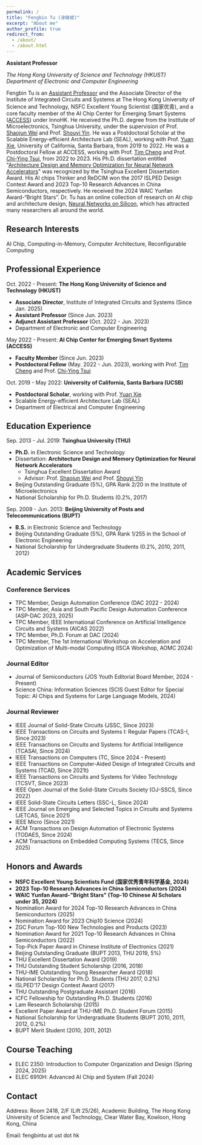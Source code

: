 ```yaml
---
permalink: /
title: "Fengbin Tu (涂锋斌)"
excerpt: "About me"
author_profile: true
redirect_from: 
  - /about/
  - /about.html
---
```


**Assistant Professor**

*The Hong Kong University of Science and Technology (HKUST)*    
*Department of Electronic and Computer Engineering*

Fengbin Tu is an [Assistant Professor](https://facultyprofiles.hkust.edu.hk/profiles.php?profile=fengbin-tu-fengbintu) and the Associate Director of the Institute of Integrated Circuits and Systems at The Hong Kong University of Science and Technology, NSFC Excellent Young Scientist (国家优青), and a core faculty member of the AI Chip Center for Emerging Smart Systems ([ACCESS](https://inno-access.hk)) under InnoHK. He received the Ph.D. degree from the Institute of Microelectronics, Tsinghua University, under the supervision of Prof. [Shaojun Wei](https://www.ime.tsinghua.edu.cn/info/1015/1151.htm) and Prof. [Shouyi Yin](https://www.ime.tsinghua.edu.cn/info/1015/1018.htm). He was a Postdoctoral Scholar at the Scalable Energy-efficient Architecture Lab (SEAL), working with Prof. [Yuan Xie](https://ece.hkust.edu.hk/yuanxie), University of California, Santa Barbara, from 2019 to 2022. He was a Postdoctoral Fellow at ACCESS, working with Prof. [Tim Cheng](https://seng.hkust.edu.hk/about/people/faculty/tim-kwang-ting-cheng) and Prof. [Chi-Ying Tsui](https://seng.hkust.edu.hk/about/people/faculty/chi-ying-tsui), from 2022 to 2023. His Ph.D. dissertation entitled "[Architecture Design and Memory Optimization for Neural Network Accelerators](https://kns.cnki.net/kcms/detail/detail.aspx?dbcode=CDFD&dbname=CDFDLAST2021&filename=1020828815.nh&uniplatform=NZKPT&v=bdVUOsJf2lwjfXuqPWOsl9s67ZxHKZjmHQbPimTBdIB2qgEfou0_v25FCF04_vHM)" was recognized by the Tsinghua Excellent Dissertation Award. His AI chips Thinker and ReDCIM won the 2017 ISLPED Design Contest Award and 2023 Top-10 Research Advances in China Semiconductors, respectively. He received the 2024 WAIC Yunfan Award-“Bright Stars”. Dr. Tu has an online collection of research on AI chip and architecture design, [Neural Networks on Silicon](https://github.com/fengbintu/Neural-Networks-on-Silicon), which has attracted many researchers all around the world.

## Research Interests
AI Chip, Computing-in-Memory, Computer Architecture, Reconfigurable Computing

## Professional Experience
Oct. 2022 - Present: **The Hong Kong University of Science and Technology (HKUST)**
* **Associate Director**, Institute of Integrated Circuits and Systems (Since Jan. 2025)
* **Assistant Professor** (Since Jun. 2023)
* **Adjunct Assistant Professor** (Oct. 2022 - Jun. 2023)
* Department of Electronic and Computer Engineering 

May 2022 - Present: **AI Chip Center for Emerging Smart Systems (ACCESS)**
* **Faculty Member** (Since Jun. 2023)
* **Postdoctoral Fellow** (May. 2022 - Jun. 2023), working with Prof. [Tim Cheng](https://seng.hkust.edu.hk/about/people/faculty/tim-kwang-ting-cheng) and Prof. [Chi-Ying Tsui](https://seng.hkust.edu.hk/about/people/faculty/chi-ying-tsui)

Oct. 2019 - May 2022: **University of California, Santa Barbara (UCSB)**
* **Postdoctoral Scholar**, working with Prof. [Yuan Xie](https://ece.hkust.edu.hk/yuanxie)
* Scalable Energy-efficient Architecture Lab (SEAL)
* Department of Electrical and Computer Engineering   

## Education Experience
Sep. 2013 - Jul. 2019: **Tsinghua University (THU)**
* **Ph.D.** in Electronic Science and Technology
* Dissertation: **Architecture Design and Memory Optimization for Neural Network Accelerators**
  - Tsinghua Excellent Dissertation Award
  - Advisor: Prof. [Shaojun Wei](https://www.ime.tsinghua.edu.cn/info/1015/1151.htm) and Prof. [Shouyi Yin](https://www.ime.tsinghua.edu.cn/info/1015/1018.htm)
* Beijing Outstanding Graduate (5%), GPA Rank 2/20 in the Institute of Microelectronics
* National Scholarship for Ph.D. Students (0.2%, 2017)

Sep. 2009 - Jun. 2013: **Beijing University of Posts and Telecommunications (BUPT)**
* **B.S.** in Electronic Science and Technology 
* Beijing Outstanding Graduate (5%), GPA Rank 1/255 in the School of Electronic Engineering
* National Scholarship for Undergraduate Students (0.2%, 2010, 2011, 2012)

## Academic Services
### Conference Services
* TPC Member, Design Automation Conference (DAC 2022 - 2024)
* TPC Member, Asia and South Pacific Design Automation Conference (ASP-DAC 2023, 2025)
* TPC Member, IEEE International Conference on Artificial Intelligence Circuits and Systems (AICAS 2022)
* TPC Member, Ph.D. Forum at DAC (2024)
* TPC Member, The 1st International Workshop on Acceleration and Optimization of Multi-modal Computing (ISCA Workshop, AOMC 2024)

### Journal Editor
* Journal of Semiconductors (JOS Youth Editorial Board Member, 2024 - Present)
* Science China: Information Sciences (SCIS Guest Editor for Special Topic: AI Chips and Systems for Large Language Models, 2024)

### Journal Reviewer
* IEEE Journal of Solid-State Circuits (JSSC, Since 2023)
* IEEE Transactions on Circuits and Systems I: Regular Papers (TCAS-I, Since 2023)
* IEEE Transactions on Circuits and Systems for Artificial Intelligence (TCASAI, Since 2024)
* IEEE Transactions on Computers (TC, Since 2024 - Present)
* IEEE Transactions on Computer-Aided Design of Integrated Circuits and Systems (TCAD, Since 2021t)
* IEEE Transactions on Circuits and Systems for Video Technology (TCSVT, Since 2023)
* IEEE Open Journal of the Solid-State Circuits Society (OJ-SSCS, Since 2022)
* IEEE Solid-State Circuits Letters (SSC-L, Since 2024)
* IEEE Journal on Emerging and Selected Topics in Circuits and Systems (JETCAS, Since 2021)
* IEEE Micro (Since 2021)
* ACM Transactions on Design Automation of Electronic Systems (TODAES, Since 2024)
* ACM Transactions on Embedded Computing Systems (TECS, Since 2025)

## Honors and Awards
* **NSFC Excellent Young Scientists Fund (国家优秀青年科学基金, 2024)**
* **2023 Top-10 Research Advances in China Semiconductors (2024)**
* **WAIC Yunfan Award-"Bright Stars" (Top-10 Chinese AI Scholars under 35, 2024)**
* Nomination Award for 2024 Top-10 Research Advances in China Semiconductors (2025)
* Nomination Award for 2023 Chip10 Science (2024)
* ZGC Forum Top-100 New Technologies and Products (2023)
* Nomination Award for 2021 Top-10 Research Advances in China Semiconductors (2022)
* Top-Pick Paper Award in Chinese Institute of Electronics (2021)
* Beijing Outstanding Graduate (BUPT 2013, THU 2019, 5%)
* THU Excellent Dissertation Award (2019)
* THU Outstanding Student Scholarship (2016, 2018)
* THU-IME Outstanding Young Researcher Award (2018)
* National Scholarship for Ph.D. Students (THU 2017, 0.2%)
* ISLPED'17 Design Contest Award (2017)
* THU Outstanding Postgraduate Assistant (2016)
* ICFC Fellowship for Outstanding Ph.D. Students (2016)
* Lam Research Scholarship (2015)
* Excellent Paper Award at THU-IME Ph.D. Student Forum (2015)
* National Scholarship for Undergraduate Students (BUPT 2010, 2011, 2012, 0.2%)
* BUPT Merit Student (2010, 2011, 2012)

## Course Teaching
* ELEC 2350: Introduction to Computer Organization and Design (Spring 2024, 2025)
* ELEC 6910H: Advanced AI Chip and System (Fall 2024)

## Contact
Address: Room 2418, 2/F (Lift 25/26), Academic Building, The Hong Kong University of Science and Technology, Clear Water Bay, Kowloon, Hong Kong, China

Email: fengbintu at ust dot hk
<br/><br/>
<script type="text/javascript" id="clustrmaps" src="//cdn.clustrmaps.com/map_v2.js?cl=080808&w=a&t=tt&d=fa9RQj-cgl1m5eQQQyP1VHu5hbgUfLQa-PSsV3Cc58w&co=ffffff&cmo=3acc3a&cmn=ff5353&ct=808080"></script>
